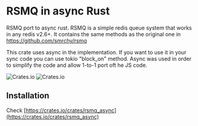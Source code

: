 # RSMQ in async Rust 

RSMQ port to async rust. RSMQ is a simple redis queue system that works in any redis v2.6+. It contains the same methods as the original one in https://github.com/smrchy/rsmq

This crate uses async in the implementation. If you want to use it in your sync code you can use tokio "block_on" method. Async was used in order to simplify the code and allow 1-to-1 port oft he JS code.


![Crates.io](https://img.shields.io/crates/v/rsmq_async) ![Crates.io](https://img.shields.io/crates/l/rsmq_async)

## Installation

Check [https://crates.io/crates/rsmq_async](https://crates.io/crates/rsmq_async)
